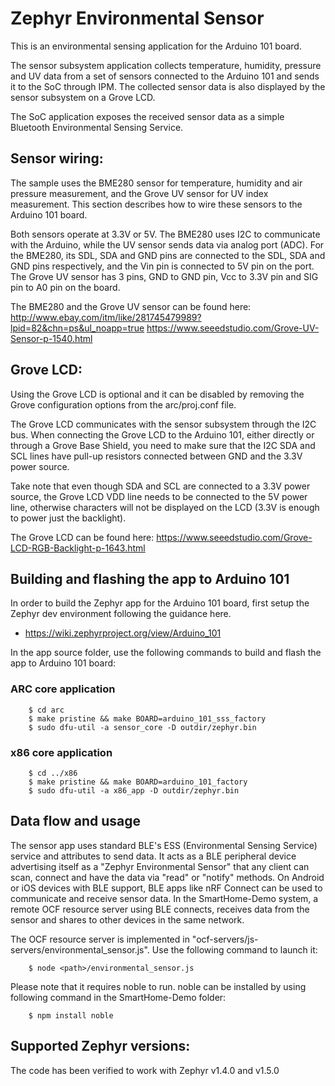 # Zephyr Environmental Sensor

This is an environmental sensing application for the Arduino 101 board.

The sensor subsystem application collects temperature, humidity, pressure and UV
data from a set of sensors connected to the Arduino 101 and sends it to the SoC
through IPM. The collected sensor data is also displayed by the sensor subsystem
on a Grove LCD.

The SoC application exposes the received sensor data as a simple Bluetooth
Environmental Sensing Service.

## Sensor wiring:

The sample uses the BME280 sensor for temperature, humidity and air pressure
measurement, and the Grove UV sensor for UV index measurement. This section
describes how to wire these sensors to the Arduino 101 board.

Both sensors operate at 3.3V or 5V. The BME280 uses I2C to communicate with
the Arduino, while the UV sensor sends data via analog port (ADC). For the
BME280, its SDL, SDA and GND pins are connected to the SDL, SDA and GND pins
respectively, and the Vin pin is connected to 5V pin on the port. The Grove
UV sensor has 3 pins, GND to GND pin, Vcc to 3.3V pin and SIG pin to A0 pin
on the board.

The BME280 and the Grove UV sensor can be found here:
http://www.ebay.com/itm/like/281745479989?lpid=82&chn=ps&ul_noapp=true
https://www.seeedstudio.com/Grove-UV-Sensor-p-1540.html

## Grove LCD:

Using the Grove LCD is optional and it can be disabled by removing the Grove
configuration options from the arc/proj.conf file.

The Grove LCD communicates with the sensor subsystem through the I2C bus. When
connecting the Grove LCD to the Arduino 101, either directly or through a Grove
Base Shield, you need to make sure that the I2C SDA and SCL lines have pull-up
resistors connected between GND and the 3.3V power source.

Take note that even though SDA and SCL are connected to a 3.3V power source, the
Grove LCD VDD line needs to be connected to the 5V power line, otherwise
characters will not be displayed on the LCD (3.3V is enough to power just the
backlight).

The Grove LCD can be found here:
https://www.seeedstudio.com/Grove-LCD-RGB-Backlight-p-1643.html

## Building and flashing the app to Arduino 101
In order to build the Zephyr app for the Arduino 101 board, first setup the
Zephyr dev environment following the guidance here.
* https://wiki.zephyrproject.org/view/Arduino_101

In the app source folder, use the following commands to build and flash the app
to Arduino 101 board:

### ARC core application
```
    $ cd arc
    $ make pristine && make BOARD=arduino_101_sss_factory
    $ sudo dfu-util -a sensor_core -D outdir/zephyr.bin
```

### x86 core application
```
    $ cd ../x86
    $ make pristine && make BOARD=arduino_101_factory
    $ sudo dfu-util -a x86_app -D outdir/zephyr.bin
```

## Data flow and usage
The sensor app uses standard BLE's ESS (Environmental Sensing Service) service and attributes to send data. It acts as a BLE peripheral device advertising itself as a "Zephyr Environmental Sensor" that any client can scan, connect and have the data via "read" or "notify" methods. On Android or iOS devices with BLE support, BLE apps like nRF Connect can be used to communicate and receive sensor data. In the SmartHome-Demo system, a remote OCF resource server using BLE connects, receives data from the sensor and shares to other devices in the same network.

The OCF resource server is implemented in "ocf-servers/js-servers/environmental_sensor.js". Use the following command to launch it:
```
    $ node <path>/environmental_sensor.js
```

Please note that it requires noble to run. noble can be installed by using following command in the SmartHome-Demo folder:
```
    $ npm install noble
```

## Supported Zephyr versions:
The code has been verified to work with Zephyr v1.4.0 and v1.5.0
